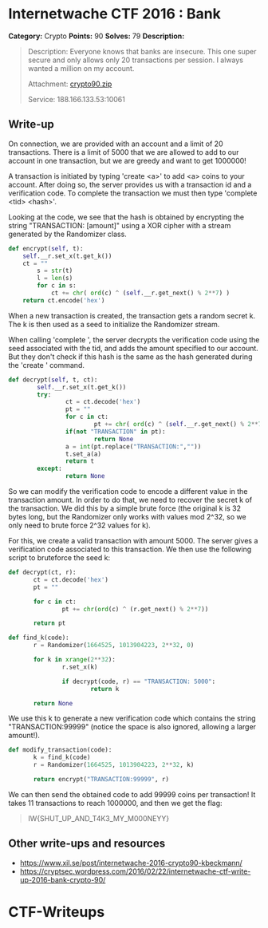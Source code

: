 # Internetwache CTF 2016 : Bank

**Category:** Crypto
**Points:** 90
**Solves:** 79
**Description:**

> Description: Everyone knows that banks are insecure. This one super secure and only allows only 20 transactions per session. I always wanted a million on my account.
> 
> 
> Attachment: [crypto90.zip](./crypto90.zip)
> 
> 
> Service: 188.166.133.53:10061


## Write-up

On connection, we are provided with an account and a limit of 20 transactions.
There is a limit of 5000 that we are allowed to add to our account in one transaction,
but we are greedy and want to get 1000000!

A transaction is initiated by typing 'create \<a\>' to add \<a\> coins to your account.
After doing so, the server provides us with a transaction id and a verification code.
To complete the transaction we must then type 'complete \<tid\> \<hash\>'.

Looking at the code, we see that the hash is obtained by encrypting the string
"TRANSACTION: [amount]" using a XOR cipher with a stream generated by the Randomizer class.
```python
def encrypt(self, t):
	self.__r.set_x(t.get_k())
	ct = ""
        s = str(t)
        l = len(s)
        for c in s:
        	ct += chr( ord(c) ^ (self.__r.get_next() % 2**7) )
	return ct.encode('hex')
```

When a new transaction is created, the transaction gets a random secret k. The k is then
used as a seed to initialize the Randomizer stream.

When calling 'complete <tid> <hash>', the server decrypts the verification code using
the seed associated with the tid, and adds the amount specified to our account.
But they don't check if this hash is the same as the hash generated during the 
'create <a>' command.
```python
def decrypt(self, t, ct):
        self.__r.set_x(t.get_k())
        try:
                ct = ct.decode('hex')
                pt = ""
                for c in ct:
                        pt += chr( ord(c) ^ (self.__r.get_next() % 2**7) )
                if(not "TRANSACTION" in pt):
                        return None
                a = int(pt.replace("TRANSACTION:",""))
                t.set_a(a)
                return t
        except:
                return None
```

So we can modify the verification code to encode a different value in the transaction amount.
In order to do that, we need to recover the secret k of the transaction.
We did this by a simple brute force (the original k is 32 bytes long, but the Randomizer
only works with values mod 2^32, so we only need to brute force 2^32 values for k).

For this, we create a valid transaction with amount 5000. The server gives a verification code
associated to this transaction. We then use the following script to bruteforce the seed k:

```python
def decrypt(ct, r):
       ct = ct.decode('hex')
       pt = ""

       for c in ct:
               pt += chr(ord(c) ^ (r.get_next() % 2**7))

       return pt

def find_k(code):
       r = Randomizer(1664525, 1013904223, 2**32, 0)

       for k in xrange(2**32):
               r.set_x(k)

               if decrypt(code, r) == "TRANSACTION: 5000":
                       return k

       return None
```

We use this k to generate a new verification code which contains the string
"TRANSACTION:99999" (notice the space is also ignored, allowing a larger amount!).

```python
def modify_transaction(code):
       k = find_k(code)
       r = Randomizer(1664525, 1013904223, 2**32, k)

       return encrypt("TRANSACTION:99999", r)
```

We can then send the obtained code to add 99999 coins per transaction!
It takes 11 transactions to reach 1000000, and then we get the flag:
> IW{SHUT_UP_AND_T4K3_MY_M000NEYY}

## Other write-ups and resources

* <https://www.xil.se/post/internetwache-2016-crypto90-kbeckmann/>
* <https://cryptsec.wordpress.com/2016/02/22/internetwache-ctf-write-up-2016-bank-crypto-90/>
# CTF-Writeups
